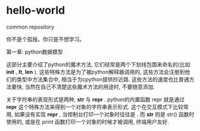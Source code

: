 # hello-world
common repository


你不是个孤独，你只是不想学习。



第一章: python数据模型

这部分主要介绍了python的魔术方法, 它们经常是两个下划线包围来命名的(比如 __init__ , __lt__, __len__ ). 这些特殊方法是为了被python解释器调用的, 这些方法会注册到他们的类型中方法集合中, 相当于为cpython提供抄近路. 这些方法的速度也比普通方法要快, 当然在自己不清楚这些魔术方法的用途时, 不要随意添加.

关于字符串的表现形式是两种, __str__ 与 __repr__ . python的内置函数 repr 就是通过 __repr__ 这个特殊方法来得到一个对象的字符串表示形式. 这个在交互模式下比较常用, 如果没有实现 __repr__ , 当控制台打印一个对象时往往是 . 而 __str__ 则是 str() 函数时使用的, 或是在 print 函数打印一个对象的时候才被调用, 终端用户友好.
